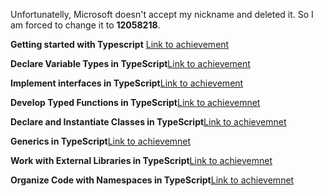 Unfortunatelly, Microsoft doesn't accept my nickname and deleted it. So I am forced to change it to **12058218**.

**Getting started with Typescript** [Link to achievement](https://learn.microsoft.com/api/achievements/share/en-us/12058218/3X5CKDLH?sharingId=9E431297D17F96D5)

**Declare Variable Types in TypeScript**[Link to achievement](https://learn.microsoft.com/api/achievements/share/en-us/12058218/HYGYD4G8?sharingId=9E431297D17F96D5)

**Implement interfaces in TypeScript**[Link to achievement](https://learn.microsoft.com/api/achievements/share/en-us/12058218/9NSPEVZU?sharingId=9E431297D17F96D5)

**Develop Typed Functions in TypeScript**[Link to achievemnet](https://learn.microsoft.com/api/achievements/share/en-us/12058218/8R6SDCFW?sharingId=9E431297D17F96D5)

**Declare and Instantiate Classes in TypeScript**[Link to achievemnet](https://learn.microsoft.com/api/achievements/share/en-us/12058218/N7U3GWKF?sharingId=9E431297D17F96D5)

**Generics in TypeScript**[Link to achievemnet](https://learn.microsoft.com/api/achievements/share/en-us/12058218/3XG65ZMH?sharingId=9E431297D17F96D5)

**Work with External Libraries in TypeScript**[Link to achievemnet](https://learn.microsoft.com/api/achievements/share/en-us/12058218/WA9U66EN?sharingId=9E431297D17F96D5)

**Organize Code with Namespaces in TypeScript**[Link to achievemnet](https://learn.microsoft.com/api/achievements/share/en-us/12058218/BLQEMN2D?sharingId=9E431297D17F96D5)

